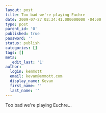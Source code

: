 ```yaml
---
layout: post
title: Too bad we're playing Euchre
date: 2009-07-27 02:34:41.000000000 -04:00
type: post
parent_id: '0'
published: true
password: ''
status: publish
categories: []
tags: []
meta:
  _edit_last: '1'
author:
  login: kemmott
  email: kevan@emmott.com
  display_name: Kevan
  first_name: ''
  last_name: ''
---
```

<p>Too bad we're playing Euchre...</p>
<p><a href="http://www.flickr.com/photos/kevan/3759810931/in/set-72157621846355678/"><img src="{{ site.url }}/assets/images/blog/3759810931_2121255f2d.jpg" alt="" /></a></p>
